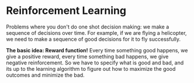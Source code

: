 # Reinforcement Learning

Problems where you don't do one shot decision making:  we make a sequence of decisions over time.  For example, if we are flying a helicopter, we need to make a sequence of good decisions for it to fly successfully.  

**The basic idea: Reward function!**  Every time something good happens, we give a positive reward, every time something bad happens, we give negative reinforcement.  So we have to specify what is good and bad, and its up to the learning algorithm to figure out how to maximize the good outcomes and minimize the bad.  
